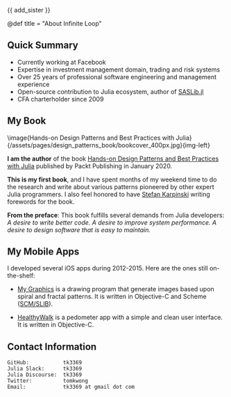 {{ add_sister }} 

@def title = "About Infinite Loop"

## Quick Summary

- Currently working at Facebook
- Expertise in investment management domain, trading and risk systems
- Over 25 years of professional software engineering and management experience
- Open-source contribution to Julia ecosystem, author of [SASLib.jl](https://github.com/tk3369/SASLib.jl)
- CFA charterholder since 2009

## My Book

\image{Hands-on Design Patterns and Best Practices with Julia}{/assets/pages/design_patterns_book/bookcover_400px.jpg}{img-left}

**I am the author** of the book [Hands-on Design Patterns and Best Practices with Julia](https://www.amazon.com/gp/product/183864881X) published by Packt Publishing in January 2020.

**This is my first book**, and I have spent months of my weekend time to do the research and write about various patterns pioneered by other expert Julia programmers.  I also feel honored to have [Stefan Karpinski](https://karpinski.org/) writing forewords for the book.

**From the preface**:
This book fulfills several demands from Julia developers:
*A desire to write better code.
A desire to improve system performance.
A desire to design software that is easy to maintain.*

## My Mobile Apps

I developed several iOS apps during 2012-2015.  Here are the ones still on-the-shelf:

- [My Graphics](https://apps.apple.com/us/app/my-graphics/id534963449) is a drawing program that generate images based upon spiral and fractal patterns. It is written in Objective-C and Scheme ([SCM/SLIB](http://people.csail.mit.edu/jaffer/SCM.html)).

- [HealthyWalk](https://apps.apple.com/us/app/healthywalk/id782944633) is a pedometer app with a simple and clean user interface.  It is written in Objective-C.

## Contact Information

```
GitHub:           tk3369
Julia Slack:      tk3369
Julia Discourse:  tk3369
Twitter:          tomkwong
Email:            tk3369 at gmail dot com
```
